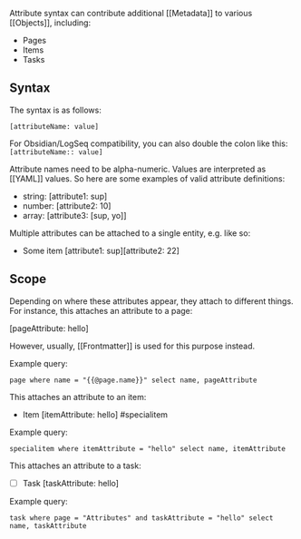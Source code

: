 Attribute syntax can contribute additional [[Metadata]] to various [[Objects]], including:

* Pages
* Items
* Tasks

## Syntax
The syntax is as follows:

```
[attributeName: value]
```

For Obsidian/LogSeq compatibility, you can also double the colon like this: `[attributeName:: value]`
 
Attribute names need to be alpha-numeric. Values are interpreted as [[YAML]] values. So here are some examples of valid attribute definitions:

* string: [attribute1: sup]
* number: [attribute2: 10]
* array: [attribute3: [sup, yo]]

Multiple attributes can be attached to a single entity, e.g. like so:

* Some item [attribute1: sup][attribute2: 22]

## Scope
Depending on where these attributes appear, they attach to different things. For instance, this attaches an attribute to a page:

[pageAttribute: hello]

However, usually, [[Frontmatter]] is used for this purpose instead.

Example query:

```query
page where name = "{{@page.name}}" select name, pageAttribute 
```

This attaches an attribute to an item:

* Item [itemAttribute: hello] #specialitem

Example query:

```query
specialitem where itemAttribute = "hello" select name, itemAttribute 
```

This attaches an attribute to a task:

* [ ] Task [taskAttribute: hello]

Example query:

```query
task where page = "Attributes" and taskAttribute = "hello" select name, taskAttribute 
```
